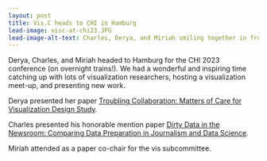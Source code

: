 ```yaml
---
layout: post
title: Vis.C heads to CHI in Hamburg
lead-image: visc-at-chi23.JPG
lead-image-alt-text: Charles, Derya, and Miriah smiling together in front of a CHI23 banner.
---
```


Derya, Charles, and Miriah headed to Hamburg for the CHI 2023 conference (on overnight trains!). We had a wonderful and inspiring time catching up with lots of visualization researchers, hosting a visualization meet-up, and presenting new work.

Derya presented her paper [Troubling Collaboration: Matters of Care for Visualization Design Study](https://viscollective.github.io/publications/2023_chi_troubling/).

Charles presented his honorable mention paper [Dirty Data in the Newsroom: Comparing Data Preparation in Journalism and Data Science](https://www.cs.ubc.ca/group/infovis/pubs/2023/dirty-data-in-the-newsroom/).

Miriah attended as a paper co-chair for the vis subcommittee.
